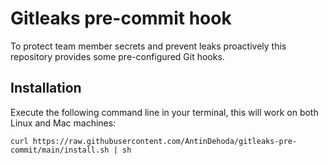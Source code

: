 # Gitleaks pre-commit hook 
To protect team member secrets and prevent leaks proactively this repository
provides some pre-configured Git hooks.
## Installation
Execute the following command line in your terminal, this will work on both Linux and Mac machines:
```
curl https://raw.githubusercontent.com/AntinDehoda/gitleaks-pre-commit/main/install.sh | sh
```
